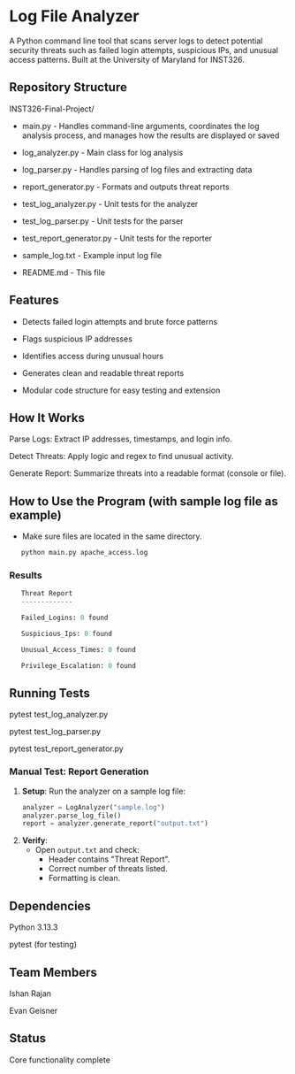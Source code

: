 # Log File Analyzer

A Python command line tool that scans server logs to detect potential security threats such as failed login attempts, suspicious IPs, and unusual access patterns. Built at the University of Maryland for INST326.

## Repository Structure

INST326-Final-Project/

* main.py - Handles command-line arguments, coordinates the log analysis process, and manages how the results are displayed or saved

* log_analyzer.py - Main class for log analysis

* log_parser.py - Handles parsing of log files and extracting data

* report_generator.py - Formats and outputs threat reports

* test_log_analyzer.py - Unit tests for the analyzer

* test_log_parser.py - Unit tests for the parser

* test_report_generator.py - Unit tests for the reporter

* sample_log.txt - Example input log file

* README.md - This file

## Features

* Detects failed login attempts and brute force patterns

* Flags suspicious IP addresses

* Identifies access during unusual hours

* Generates clean and readable threat reports

* Modular code structure for easy testing and extension

## How It Works

Parse Logs: Extract IP addresses, timestamps, and login info.

Detect Threats: Apply logic and regex to find unusual activity.

Generate Report: Summarize threats into a readable format (console or file).

## How to Use the Program (with sample log file as example)

* Make sure files are located in the same directory.

```python
   python main.py apache_access.log
   ```
### Results
```python
   Threat Report
   -------------

   Failed_Logins: 0 found

   Suspicious_Ips: 0 found

   Unusual_Access_Times: 0 found

   Privilege_Escalation: 0 found
   ```

## Running Tests

pytest test_log_analyzer.py

pytest test_log_parser.py

pytest test_report_generator.py

### Manual Test: Report Generation
1. **Setup**: Run the analyzer on a sample log file:
   ```python
   analyzer = LogAnalyzer("sample.log")
   analyzer.parse_log_file()
   report = analyzer.generate_report("output.txt")
   ```
2. **Verify**:  
   - Open `output.txt` and check:  
     - Header contains "Threat Report".  
     - Correct number of threats listed.  
     - Formatting is clean.  

## Dependencies

Python 3.13.3

pytest (for testing)

## Team Members

Ishan Rajan

Evan Geisner

## Status

Core functionality complete
